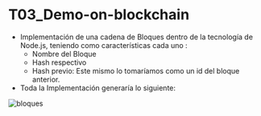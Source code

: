 # T03_Demo-on-blockchain
- Implementación de una cadena de Bloques dentro de la tecnología de Node.js, teniendo como características cada uno : 
    - Nombre del Bloque
    - Hash respectivo 
    - Hash previo: Este mismo lo tomaríamos como un id del bloque anterior.
- Toda la Implementación generaría lo siguiente:

![bloques](https://github.com/ReyLira/T03_Demo-on-blockchain/assets/88794686/c2926723-9077-4f38-8d39-9e6ee0b6e605)
